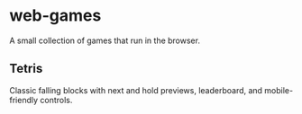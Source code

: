 # web-games

A small collection of games that run in the browser.

## Tetris

Classic falling blocks with next and hold previews, leaderboard,
and mobile-friendly controls.
